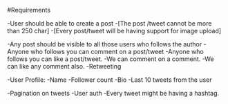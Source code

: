 #Requirements

-User should be able to create a post
    -[The post /tweet cannot be more than 250 char]
    -[Every post/tweet will be having support for image upload]

-Any post should be visible to all those users who follows the author
-Anyone who follows you can comment on a post/tweet
-Anyone who follows you can like a post/tweet.
-We can comment on a comment.
-We can like any comment also.
-Retweeting

-User Profile:
    -Name
    -Follower count
    -Bio
    -Last 10 tweets from the user

-Pagination on tweets
-User auth
-Every tweet might be having a hashtag.